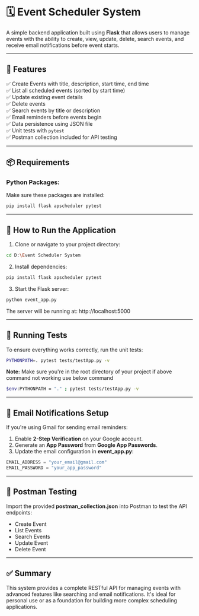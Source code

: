 # 🗓️ Event Scheduler System

A simple backend application built using **Flask** that allows users to manage events with the ability to create, view, update, delete, search events, and receive email notifications before event starts.

---

## 🧩 Features

✅ Create Events with title, description, start time, end time  
✅ List all scheduled events (sorted by start time)  
✅ Update existing event details  
✅ Delete events  
✅ Search events by title or description  
✅ Email reminders before events begin  
✅ Data persistence using JSON file  
✅ Unit tests with `pytest`  
✅ Postman collection included for API testing  

---

## 📦 Requirements

### Python Packages:
Make sure these packages are installed:

```bash
pip install flask apscheduler pytest
```

---

## 🚀 How to Run the Application

1. Clone or navigate to your project directory:

```bash
cd D:\Event Scheduler System
```

2. Install dependencies:

```bash
pip install flask apscheduler pytest
```

3. Start the Flask server:

```bash
python event_app.py
```
The server will be running at: http://localhost:5000

---

## 🧪 Running Tests
To ensure everything works correctly, run the unit tests:

```bash
PYTHONPATH=. pytest tests/testApp.py -v
```

**Note:** Make sure you're in the root directory of your project if above command not working use below command

```bash
$env:PYTHONPATH = "." ; pytest tests/testApp.py -v
```

---

## 📨 Email Notifications Setup

If you're using Gmail for sending email reminders:

1. Enable **2-Step Verification** on your Google account.
2. Generate an **App Password** from **Google App Passwords**.
3. Update the email configuration in **event_app.py**:

```python
EMAIL_ADDRESS = "your_email@gmail.com"
EMAIL_PASSWORD = "your_app_password"
```

---

## 📎 Postman Testing

Import the provided **postman_collection.json** into Postman to test the API endpoints:
* Create Event
* List Events
* Search Events
* Update Event
* Delete Event

---

## ✅ Summary
This system provides a complete RESTful API for managing events with advanced features like searching and email notifications. It's ideal for personal use or as a foundation for building more complex scheduling applications.
